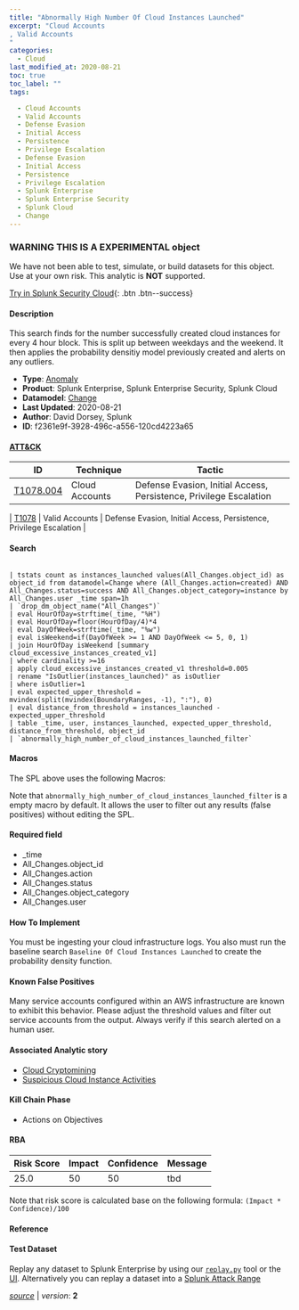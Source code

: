 ```yaml
---
title: "Abnormally High Number Of Cloud Instances Launched"
excerpt: "Cloud Accounts
, Valid Accounts
"
categories:
  - Cloud
last_modified_at: 2020-08-21
toc: true
toc_label: ""
tags:

  - Cloud Accounts
  - Valid Accounts
  - Defense Evasion
  - Initial Access
  - Persistence
  - Privilege Escalation
  - Defense Evasion
  - Initial Access
  - Persistence
  - Privilege Escalation
  - Splunk Enterprise
  - Splunk Enterprise Security
  - Splunk Cloud
  - Change
---
```


###  WARNING THIS IS A EXPERIMENTAL object
We have not been able to test, simulate, or build datasets for this object. Use at your own risk. This analytic is **NOT** supported.


[Try in Splunk Security Cloud](https://www.splunk.com/en_us/cyber-security.html){: .btn .btn--success}

#### Description

This search finds for the number successfully created cloud instances for every 4 hour block. This is split up between weekdays and the weekend. It then applies the probability densitiy model previously created and alerts on any outliers.

- **Type**: [Anomaly](https://github.com/splunk/security_content/wiki/object-Analytic-Types)
- **Product**: Splunk Enterprise, Splunk Enterprise Security, Splunk Cloud
- **Datamodel**: [Change](https://docs.splunk.com/Documentation/CIM/latest/User/Change)
- **Last Updated**: 2020-08-21
- **Author**: David Dorsey, Splunk
- **ID**: f2361e9f-3928-496c-a556-120cd4223a65


#### [ATT&CK](https://attack.mitre.org/)

| ID             | Technique        |  Tactic             |
| -------------- | ---------------- |-------------------- |
| [T1078.004](https://attack.mitre.org/techniques/T1078/004/) | Cloud Accounts | Defense Evasion, Initial Access, Persistence, Privilege Escalation |

| [T1078](https://attack.mitre.org/techniques/T1078/) | Valid Accounts | Defense Evasion, Initial Access, Persistence, Privilege Escalation |

#### Search

```

| tstats count as instances_launched values(All_Changes.object_id) as object_id from datamodel=Change where (All_Changes.action=created) AND All_Changes.status=success AND All_Changes.object_category=instance by All_Changes.user _time span=1h 
| `drop_dm_object_name("All_Changes")` 
| eval HourOfDay=strftime(_time, "%H") 
| eval HourOfDay=floor(HourOfDay/4)*4 
| eval DayOfWeek=strftime(_time, "%w") 
| eval isWeekend=if(DayOfWeek >= 1 AND DayOfWeek <= 5, 0, 1) 
| join HourOfDay isWeekend [summary cloud_excessive_instances_created_v1] 
| where cardinality >=16 
| apply cloud_excessive_instances_created_v1 threshold=0.005 
| rename "IsOutlier(instances_launched)" as isOutlier 
| where isOutlier=1 
| eval expected_upper_threshold = mvindex(split(mvindex(BoundaryRanges, -1), ":"), 0) 
| eval distance_from_threshold = instances_launched - expected_upper_threshold 
| table _time, user, instances_launched, expected_upper_threshold, distance_from_threshold, object_id 
| `abnormally_high_number_of_cloud_instances_launched_filter`
```

#### Macros
The SPL above uses the following Macros:

Note that `abnormally_high_number_of_cloud_instances_launched_filter` is a empty macro by default. It allows the user to filter out any results (false positives) without editing the SPL.

#### Required field
* _time
* All_Changes.object_id
* All_Changes.action
* All_Changes.status
* All_Changes.object_category
* All_Changes.user


#### How To Implement
You must be ingesting your cloud infrastructure logs. You also must run the baseline search `Baseline Of Cloud Instances Launched` to create the probability density function.

#### Known False Positives
Many service accounts configured within an AWS infrastructure are known to exhibit this behavior. Please adjust the threshold values and filter out service accounts from the output. Always verify if this search alerted on a human user.

#### Associated Analytic story
* [Cloud Cryptomining](/stories/cloud_cryptomining)
* [Suspicious Cloud Instance Activities](/stories/suspicious_cloud_instance_activities)


#### Kill Chain Phase
* Actions on Objectives



#### RBA

| Risk Score  | Impact      | Confidence   | Message      |
| ----------- | ----------- |--------------|--------------|
| 25.0 | 50 | 50 | tbd |


Note that risk score is calculated base on the following formula: `(Impact * Confidence)/100`



#### Reference


#### Test Dataset
Replay any dataset to Splunk Enterprise by using our [`replay.py`](https://github.com/splunk/attack_data#using-replaypy) tool or the [UI](https://github.com/splunk/attack_data#using-ui).
Alternatively you can replay a dataset into a [Splunk Attack Range](https://github.com/splunk/attack_range#replay-dumps-into-attack-range-splunk-server)



[*source*](https://github.com/splunk/security_content/tree/develop/detections/experimental/cloud/abnormally_high_number_of_cloud_instances_launched.yml) \| *version*: **2**